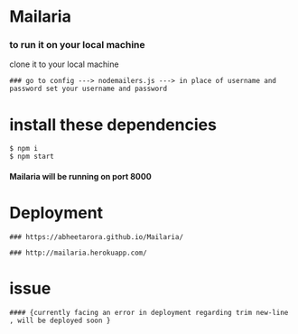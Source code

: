 # Mailaria
### to run it on your local machine
clone it to your local machine
```
### go to config ---> nodemailers.js ---> in place of username and password set your username and password  
```
# install these dependencies
```
$ npm i   
$ npm start
```
#### Mailaria will be running on port 8000
#  Deployment
```
### https://abheetarora.github.io/Mailaria/

### http://mailaria.herokuapp.com/
```
# issue
```
#### {currently facing an error in deployment regarding trim new-line , will be deployed soon }
```
